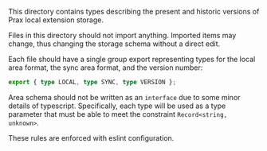 This directory contains types describing the present and historic versions of
Prax local extension storage.

Files in this directory should not import anything. Imported items may change,
thus changing the storage schema without a direct edit.

Each file should have a single group export representing types for the local
area format, the sync area format, and the version number:

```ts
export { type LOCAL, type SYNC, type VERSION };
```

Area schema should not be written as an `interface` due to some minor details of
typescript. Specifically, each type will be used as a type parameter that must
be able to meet the constraint `Record<string, unknown>`.

These rules are enforced with eslint configuration.
